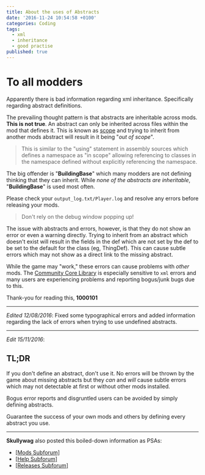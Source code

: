 ```yaml
---
title: About the uses of Abstracts
date: '2016-11-24 10:54:58 +0100'
categories: Coding
tags:
  - xml
  - inheritance
  - good practise
published: true
---
```


# To all modders

Apparently there is bad information regarding xml inheritance.  Specifically regarding abstract definitions.

The prevailing thought pattern is that abstracts are inheritable across mods. **This is not true**. An abstract can only be inherited across files within the mod that defines it. This is known as [scope](https://en.wikipedia.org/wiki/Scope_(computer_science)) and trying to inherit from another mods abstract will result in it being "*out of scope*".  

> This is similar to the "using" statement in assembly sources which defines a namespace as "in scope" allowing referencing to classes in the namespace defined without explicitly referencing the namespace.

The big offender is "**BuildingBase**" which many modders are not defining thinking that they can inherit.  While *none of the abstracts are inheritable*, "**BuildingBase**" is used most often.

Please check your `output_log.txt/Player.log` and resolve any errors before releasing your mods.  

> Don't rely on the debug window popping up!

The issue with abstracts and errors, however, is that they do not show an error or even a warning directly.  Trying to inherit from an abstract which doesn't exist will result in the fields in the def which are not set by the def to be set to the default for the class (eg, ThingDef).  This can cause subtle errors which may not show as a direct link to the missing abstract.

While the game may "work," these errors can cause problems with *other* mods.  The [Community Core Library](https://ludeon.com/forums/index.php?topic=16599.0) is especially sensitive to `xml` errors and many users are experiencing problems and reporting bogus/junk bugs due to this.

Thank-you for reading this,
**1000101**

*****

*Edited 12/08/2016*:  Fixed some typographical errors and added information regarding the lack of errors when trying to use undefined abstracts.

____

*Edit 15/11/2016*:

## TL;DR

If you don't define an abstract, don't use it.  No errors will be thrown by the game about missing abstracts but they *can* and *will* cause subtle errors which may not detectable at first or without other mods installed.

Bogus error reports and disgruntled users can be avoided by simply defining abstracts.

Guarantee the success of your own mods and others by defining every abstract you use.

****

**Skullywag** also posted this boiled-down information as PSAs:
- [[Mods Subforum]](https://ludeon.com/forums/index.php?topic=27432.0)
- [[Help Subforum]](https://ludeon.com/forums/index.php?topic=27433.0)
- [[Releases Subforum]](https://ludeon.com/forums/index.php?topic=27431.0)
